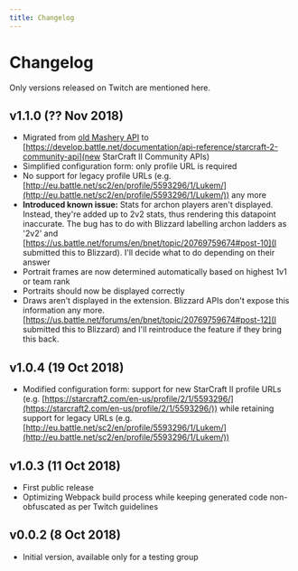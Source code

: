 ```yaml
---
title: Changelog
---
```


# Changelog

Only versions released on Twitch are mentioned here.

## v1.1.0 (?? Nov 2018)

* Migrated from [old Mashery API](https://dev.battle.net/) to [https://develop.battle.net/documentation/api-reference/starcraft-2-community-api](new StarCraft II Community APIs)
* Simplified configuration form: only profile URL is required
* No support for legacy profile URLs (e.g. [http://eu.battle.net/sc2/en/profile/5593296/1/Lukem/](http://eu.battle.net/sc2/en/profile/5593296/1/Lukem/)) any more
* **Introduced known issue:** Stats for archon players aren't displayed. Instead, they're added up to 2v2 stats, thus rendering this datapoint inaccurate. The bug has to do with Blizzard labelling archon ladders as '2v2' and [https://us.battle.net/forums/en/bnet/topic/20769759674#post-10](I submitted this to Blizzard). I'll decide what to do depending on their answer
* Portrait frames are now determined automatically based on highest 1v1 or team rank
* Portraits should now be displayed correctly
* Draws aren't displayed in the extension. Blizzard APIs don't expose this information any more. [https://us.battle.net/forums/en/bnet/topic/20769759674#post-12](I submitted this to Blizzard) and I'll reintroduce the feature if they bring this back.

## v1.0.4 (19 Oct 2018)

* Modified configuration form: support for new StarCraft II profile URLs (e.g. [https://starcraft2.com/en-us/profile/2/1/5593296/](https://starcraft2.com/en-us/profile/2/1/5593296/)) while retaining support for legacy URLs (e.g. [http://eu.battle.net/sc2/en/profile/5593296/1/Lukem/](http://eu.battle.net/sc2/en/profile/5593296/1/Lukem/))

## v1.0.3 (11 Oct 2018)

* First public release
* Optimizing Webpack build process while keeping generated code non-obfuscated as per Twitch guidelines

## v0.0.2 (8 Oct 2018)

* Initial version, available only for a testing group
